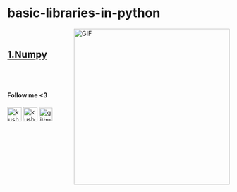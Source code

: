 # basic-libraries-in-python
<img align="right" alt="GIF"  width="353px" src="https://img1.wsimg.com/isteam/ip/9d14f629-7e83-46b9-a742-01233278d5da/py1-0002.png/:/cr=t:0%25,l:0%25,w:100%25,h:100%25/rs=w:1280" /><br>


<a href="https://github.com/Kushal997-das/basic-libraries-in-python/tree/master/numpy"><h2>1.Numpy</h2></a></a><br><br>




<h4>Follow me <3</h4>

<p align=left">
<a href="https://www.linkedin.com/in/kushal-das-7337421a9/"><img align="center" src="https://img.favpng.com/15/24/8/linkedin-professional-network-service-clip-art-png-favpng-q49500q2zb8L7VrKSwnzAPEEM.jpg" alt="kushal's linkedin" width="32px" height="31.5px"/></a> 
<a href="https://www.youtube.com/channel/UCIHj6mNCMnSnmWLHOxzIESw?view_as=subscriber" target="blank"><img align="center" src="https://img.favpng.com/18/7/22/scalable-vector-graphics-social-media-youtube-logo-png-favpng-X24i5zHCJkRER9Uik7KY0htRs.jpg" alt="kushal das" height="32" width="32" /></a>
<a href="https://github.com/Kushal997-das" target="blank"><img align="center" src="https://www.flaticon.com/svg/static/icons/svg/25/25231.svg" alt="github" height="30" width="30" /></a>  
</p>
